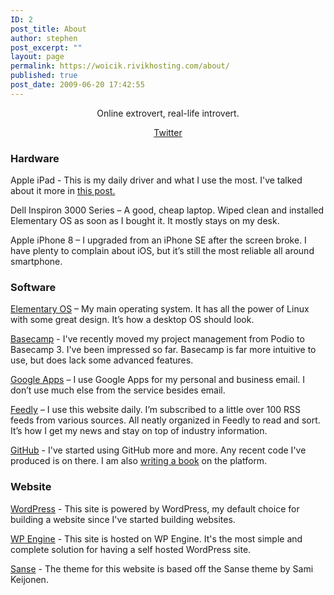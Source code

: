 ```yaml
---
ID: 2
post_title: About
author: stephen
post_excerpt: ""
layout: page
permalink: https://woicik.rivikhosting.com/about/
published: true
post_date: 2009-06-20 17:42:55
---
```

<p style="text-align: center;">Online extrovert, real-life introvert.</p>
<p style="text-align: center;"><a href="http://twitter.com/swoicik" target="_blank" rel="noopener">Twitter</a></p>

<h3 style="text-align: left;">Hardware</h3>
Apple iPad - This is my daily driver and what I use the most. I've talked about it more in <a href="https://swoicik.com/2017/the-frictionless-computer/">this post.</a>
<p style="text-align: left;">Dell Inspiron 3000 Series – A good, cheap laptop. Wiped clean and installed Elementary OS as soon as I bought it. It mostly stays on my desk.</p>
<p style="text-align: left;">Apple iPhone 8 – I upgraded from an iPhone SE after the screen broke. I have plenty to complain about iOS, but it’s still the most reliable all around smartphone.</p>

<h3 style="text-align: left;">Software</h3>
<a href="https://elementary.io/" target="_blank" rel="noopener">Elementary OS</a> – My main operating system. It has all the power of Linux with some great design. It’s how a desktop OS should look.

<a href="http://basecamp.com">Basecamp</a> - I've recently moved my project management from Podio to Basecamp 3. I've been impressed so far. Basecamp is far more intuitive to use, but does lack some advanced features.

<a href="https://www.google.com/work/apps/business/" target="_blank" rel="noopener">Google Apps</a> – I use Google Apps for my personal and business email. I don’t use much else from the service besides email.

<a href="http://feedly.com/" target="_blank" rel="noopener">Feedly</a> – I use this website daily. I’m subscribed to a little over 100 RSS feeds from various sources. All neatly organized in Feedly to read and sort. It’s how I get my news and stay on top of industry information.

<a href="https://github.com/swoicik" target="_blank" rel="noopener">GitHub</a> - I've started using GitHub more and more. Any recent code I've produced is on there. I am also <a href="https://swiocik.com/cyod">writing a book</a> on the platform.
<h3>Website</h3>
<a href="http://wordpress.org">WordPress</a> - This site is powered by WordPress, my default choice for building a website since I've started building websites.

<a href="http://wpengine.com">WP Engine</a> - This site is hosted on WP Engine. It's the most simple and complete solution for having a self hosted WordPress site.

<a href="https://wordpress.org/themes/sanse/">Sanse</a> - The theme for this website is based off the Sanse theme by <span class="author">Sami Keijonen. </span>